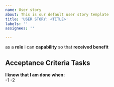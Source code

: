 ```yaml
---
name: User story
about: This is our default user story template
title: 'USER STORY: <TITLE>'
labels: ''
assignees: ''

---
```


as a **role** i can **capability** so that **received benefit**
## Acceptance Criteria Tasks
**I know that I am done when:**  
-1
-2
